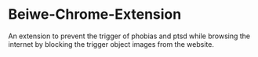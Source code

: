 # Beiwe-Chrome-Extension
An extension to prevent the trigger of phobias and ptsd while browsing the internet by blocking the trigger object images from the website.

